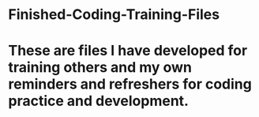 # Finished-Coding-Training-Files
# These are files I have developed for training others and my own reminders and refreshers for coding practice and development.
